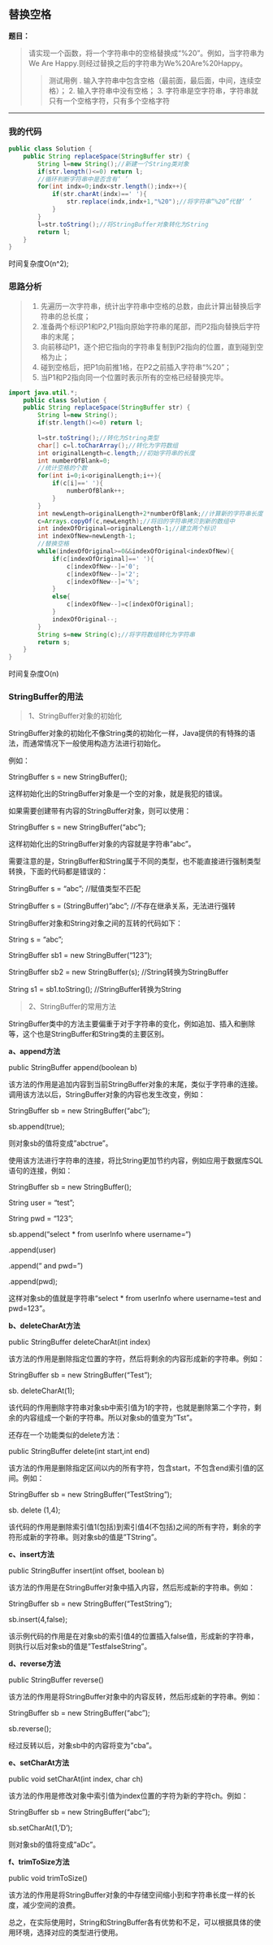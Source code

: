 ## 替换空格

**题目：**

>请实现一个函数，将一个字符串中的空格替换成“%20”。例如，当字符串为We Are Happy.则经过替换之后的字符串为We%20Are%20Happy。
>>测试用例
>>. 输入字符串中包含空格（最前面，最后面，中间，连续空格）；
>>2. 输入字符串中没有空格；
>>3. 字符串是空字符串，字符串就只有一个空格字符，只有多个空格字符

---

### 我的代码

```java
public class Solution {
    public String replaceSpace(StringBuffer str) {
        String l=new String();//新建一个String类对象
        if(str.length()<=0) return l;
        //循环判断字符串中是否含有‘ ’
        for(int indx=0;indx<str.length();indx++){
            if(str.charAt(indx)==' '){
                str.replace(indx,indx+1,"%20");//将字符串“%20”代替‘ ’
            }
        }
        l=str.toString();//将StringBuffer对象转化为String
        return l;
    }
}
```

时间复杂度O(n^2);

### 思路分析

>1. 先遍历一次字符串，统计出字符串中空格的总数，由此计算出替换后字符串的总长度；
>2. 准备两个标识P1和P2,P1指向原始字符串的尾部，而P2指向替换后字符串的末尾；
>3. 向前移动P1，逐个把它指向的字符串复制到P2指向的位置，直到碰到空格为止；
>4. 碰到空格后，把P1向前推1格，在P2之前插入字符串“%20”；
>5. 当P1和P2指向同一个位置时表示所有的空格已经替换完毕。

```java
import java.util.*;
    public class Solution {
    public String replaceSpace(StringBuffer str) {
        String l=new String();
        if(str.length()<=0) return l;
        
        l=str.toString();//转化为String类型
        char[] c=l.toCharArray();//转化为字符数组
        int originalLength=c.length;//初始字符串的长度
        int numberOfBlank=0;
        //统计空格的个数
        for(int i=0;i<originalLength;i++){
            if(c[i]==' '){
                numberOfBlank++; 
            }
        }
        int newLength=originalLength+2*numberOfBlank;//计算新的字符串长度
        c=Arrays.copyOf(c,newLength);//将旧的字符串拷贝到新的数组中
        int indexOfOriginal=originalLength-1;//建立两个标识
        int indexOfNew=newLength-1;
        //替换空格
        while(indexOfOriginal>=0&&indexOfOriginal<indexOfNew){
            if(c[indexOfOriginal]==' '){
                c[indexOfNew--]='0';
                c[indexOfNew--]='2';
                c[indexOfNew--]='%';
            }
            else{
                c[indexOfNew--]=c[indexOfOriginal];
            }
            indexOfOriginal--;
        }
    	String s=new String(c);//将字符数组转化为字符串
        return s;
    }
}
```

时间复杂度O(n)


### StringBuffer的用法


>1、StringBuffer对象的初始化


StringBuffer对象的初始化不像String类的初始化一样，Java提供的有特殊的语法，而通常情况下一般使用构造方法进行初始化。

例如：

StringBuffer s = new StringBuffer();

这样初始化出的StringBuffer对象是一个空的对象，就是我犯的错误。

如果需要创建带有内容的StringBuffer对象，则可以使用：

StringBuffer s = new StringBuffer(“abc”);

这样初始化出的StringBuffer对象的内容就是字符串”abc”。

需要注意的是，StringBuffer和String属于不同的类型，也不能直接进行强制类型转换，下面的代码都是错误的：

StringBuffer s = “abc”; //赋值类型不匹配

StringBuffer s = (StringBuffer)”abc”; //不存在继承关系，无法进行强转

StringBuffer对象和String对象之间的互转的代码如下：

String s = “abc”;

StringBuffer sb1 = new StringBuffer(“123”);

StringBuffer sb2 = new StringBuffer(s); //String转换为StringBuffer

String s1 = sb1.toString(); //StringBuffer转换为String




>2、StringBuffer的常用方法


StringBuffer类中的方法主要偏重于对于字符串的变化，例如追加、插入和删除等，这个也是StringBuffer和String类的主要区别。


**a、append方法**


public StringBuffer append(boolean b)

该方法的作用是追加内容到当前StringBuffer对象的末尾，类似于字符串的连接。调用该方法以后，StringBuffer对象的内容也发生改变，例如：

StringBuffer sb = new StringBuffer(“abc”);

sb.append(true);

则对象sb的值将变成”abctrue”。

使用该方法进行字符串的连接，将比String更加节约内容，例如应用于数据库SQL语句的连接，例如：

StringBuffer sb = new StringBuffer();

String user = “test”;

String pwd = “123”;

sb.append(“select * from userInfo where username=“)

.append(user)

.append(“ and pwd=”)

.append(pwd);

这样对象sb的值就是字符串“select * from userInfo where username=test and pwd=123”。


**b、deleteCharAt方法**


public StringBuffer deleteCharAt(int index)

该方法的作用是删除指定位置的字符，然后将剩余的内容形成新的字符串。例如：

StringBuffer sb = new StringBuffer(“Test”);

sb. deleteCharAt(1);

该代码的作用删除字符串对象sb中索引值为1的字符，也就是删除第二个字符，剩余的内容组成一个新的字符串。所以对象sb的值变为”Tst”。

还存在一个功能类似的delete方法：

public StringBuffer delete(int start,int end)

该方法的作用是删除指定区间以内的所有字符，包含start，不包含end索引值的区间。例如：

StringBuffer sb = new StringBuffer(“TestString”);

sb. delete (1,4);

该代码的作用是删除索引值1(包括)到索引值4(不包括)之间的所有字符，剩余的字符形成新的字符串。则对象sb的值是”TString”。

**c、insert方法**

public StringBuffer insert(int offset, boolean b)

该方法的作用是在StringBuffer对象中插入内容，然后形成新的字符串。例如：

StringBuffer sb = new StringBuffer(“TestString”);

sb.insert(4,false);

该示例代码的作用是在对象sb的索引值4的位置插入false值，形成新的字符串，则执行以后对象sb的值是”TestfalseString”。

**d、reverse方法**

public StringBuffer reverse()

该方法的作用是将StringBuffer对象中的内容反转，然后形成新的字符串。例如：

StringBuffer sb = new StringBuffer(“abc”);

sb.reverse();

经过反转以后，对象sb中的内容将变为”cba”。

**e、setCharAt方法**

public void setCharAt(int index, char ch)

该方法的作用是修改对象中索引值为index位置的字符为新的字符ch。例如：

StringBuffer sb = new StringBuffer(“abc”);

sb.setCharAt(1,’D’);

则对象sb的值将变成”aDc”。

**f、trimToSize方法**

public void trimToSize()

该方法的作用是将StringBuffer对象的中存储空间缩小到和字符串长度一样的长度，减少空间的浪费。

总之，在实际使用时，String和StringBuffer各有优势和不足，可以根据具体的使用环境，选择对应的类型进行使用。